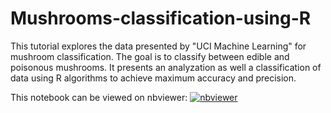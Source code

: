 # Mushrooms-classification-using-R

This tutorial explores the data presented by "UCI Machine Learning" for mushroom classification. The goal is to classify between edible and poisonous mushrooms. It presents an analyzation as well a classification of data using R algorithms to achieve maximum accuracy and precision.

This notebook can be viewed on nbviewer: [![nbviewer](https://img.shields.io/badge/render-nbviewer-orange.svg)](https://nbviewer.jupyter.org/github/mnassrib/Mushrooms-classification-using-R/blob/master/mushrooms.ipynb)
